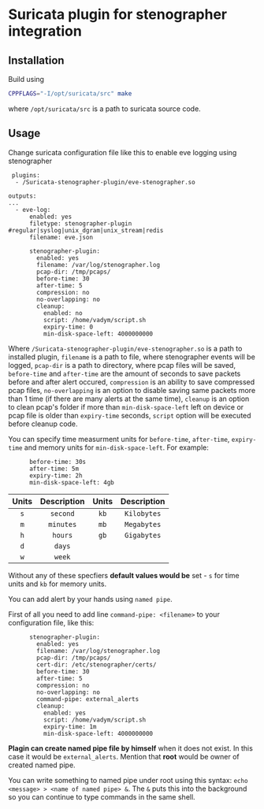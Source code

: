 # Suricata plugin for stenographer integration


## Installation
Build using 
```bash
CPPFLAGS="-I/opt/suricata/src" make
```

where ```/opt/suricata/src``` is a path to suricata source code.

## Usage 

Change suricata configuration file like this to enable eve logging using stenographer 

```
 plugins:
  - /Suricata-stenographer-plugin/eve-stenographer.so

outputs:
...
  - eve-log:
      enabled: yes
      filetype: stenographer-plugin #regular|syslog|unix_dgram|unix_stream|redis
      filename: eve.json

      stenographer-plugin:
        enabled: yes
        filename: /var/log/stenographer.log
        pcap-dir: /tmp/pcaps/
        before-time: 30
        after-time: 5
        compression: no
        no-overlapping: no
        cleanup:
          enabled: no
          script: /home/vadym/script.sh
          expiry-time: 0
          min-disk-space-left: 4000000000
```


Where  ```/Suricata-stenographer-plugin/eve-stenographer.so``` is a path to installed plugin, ```filename``` is a path to file, where stenographer events will be logged, ```pcap-dir``` is a path to directory, where pcap files will be saved, ```before-time``` and ```after-time``` are the amount of seconds to save packets before and after alert occured, ```compression``` is an ability to save compressed pcap files, ```no-overlapping``` is an option to disable saving same packets more than 1 time (if there are many alerts at the same time), ```cleanup``` is an option to clean pcap's folder if more than ```min-disk-space-left``` left on device or pcap file is older than ```expiry-time``` seconds, ```script``` option will be executed before cleanup code. 

You can specify time measurment units for ```before-time```, ```after-time```, ```expiry-time```  and memory units for ```min-disk-space-left```. For example:
```
      before-time: 30s
      after-time: 5m
      expiry-time: 2h
      min-disk-space-left: 4gb
``` 

| Units | Description | Units | Description |   
| :---: | :---: | :---: | :---:|
|```s```|```second```| ```kb```| ```Kilobytes``` |
|```m```|```minutes```|```mb```| ```Megabytes``` |
|```h```|```hours```| ```gb```| ```Gigabytes``` |
|```d```|```days```|
|```w```|```week```|

Without any of these specfiers **default values would be** set  - ```s``` for time units and ```kb``` for memory units. 

You can add alert by your hands using ```named pipe```. 

First of all you need to add line ```command-pipe: <filename>``` to your configuration file, like this:
```
      stenographer-plugin:
        enabled: yes
        filename: /var/log/stenographer.log
        pcap-dir: /tmp/pcaps/
        cert-dir: /etc/stenographer/certs/
        before-time: 30
        after-time: 5
        compression: no
        no-overlapping: no
        command-pipe: external_alerts
        cleanup:
          enabled: yes
          script: /home/vadym/script.sh
          expiry-time: 1m
          min-disk-space-left: 4000000000
```
**Plagin can create named pipe file by himself** when it does not exist. In this case it would be ```external_alerts```. Mention that **root** would be owner of created named pipe.

You can write something to named pipe under root using this syntax:
```echo <message> > <name of named pipe> &```.
The ```&``` puts this into the background so you can continue to type commands in the same shell.

